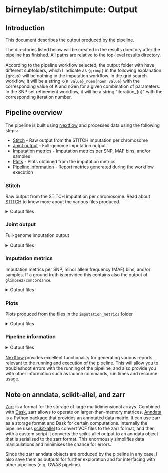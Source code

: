# birneylab/stitchimpute: Output

## Introduction

This document describes the output produced by the pipeline.

The directories listed below will be created in the results directory after the pipeline has finished. All paths are relative to the top-level results directory.

According to the pipeline workflow selected, the output folder with have different subfolders, which I indicate as `{group}` in the following explanation.
`{group}` will be nothing in the imputation workflow.
In the grid search workflow, it will be a string `K{K value}_nGen{nGen value}` with the corresponding value of K and nGen for a given combination of parameters.
In the SNP set refinement workflow, it will be a string "iteration\_{n}" with the corresponding iteration number.

## Pipeline overview

The pipeline is built using [Nextflow](https://www.nextflow.io/) and processes data using the following steps:

- [Stitch](#stitch) - Raw output from the STITCH imputation per chromosome
- [Joint output](#joint) - Full-genome imputation output
- [Imputation metrics](#performance) - Imputation metrics per SNP, MAF bins, and/or samples
- [Plots](#plots) - Plots obtained from the imputation metrics
- [Pipeline information](#pipeline-information) - Report metrics generated during the workflow execution

### Stitch

Raw output from the STITCH imputation per chromosome.
Read about [STITCH](https://github.com/rwdavies/STITCH) to know more about the various files produced.

<details markdown="1">
<summary>Output files</summary>

- `{group}/stitch/chromosome_*`
  - `plots/`: Plots produced by STITCH
  - `RData/`: Intermediate STITCH results as R objects
  - `chromosome_*.vcf.gz`: Imputed VCF file for the chromosome
  - `chromosome_*.vcf.gz.csi`: Index file for the VCF

</details>

### Joint output

Full-genome imputation output

<details markdown="1">
<summary>Output files</summary>

- `{group}/joint_stitch_output`
  - `vcf/joint_stitch_output.vcf.gz`: Full genome imputed genotypes
  - `vcf/joint_stitch_output.vcf.gz.csi`: VCF index

</details>

### Imputation metrics

Imputation metrics per SNP, minor allele frequency (MAF) bins, and/or samples. If a ground truth is provided this contains also the output of `glimpse2/concordance`.

<details markdown="1">
<summary>Output files</summary>

- `{group}/imputation_metrics`
  - `joint_stitch_output.info_score.csv.gz`: CSV file with header and columns `chr,pos,ref,alt,info_score`. The `info_score` is extracted from the STITCH output and it is a SNP-wise internal imputation quality metric
  - `joint_stitch_output.r2_sites.tsv.gz`: TSV file produced by `glimpse2/concordance` with per-SNP ground truth correlations in terms of allele dosages (`ds_r2`)
  - `joint_stitch_output.{rsquare,error}.{grp,spl}.txt.gz`: ground truth performance metrics produced by `glimpse2/concordance`

</details>

### Plots

Plots produced from the files in the `imputation_metrics` folder

<details markdown="1">
<summary>Output files</summary>

- `{group}/plots`
  - `joint_stitch_output.{info_score,r2_sites,r2_samples,r2_maf_bins}.pdf`

</details>

### Pipeline information

<details markdown="1">
<summary>Output files</summary>

- `pipeline_info/`
  - Reports generated by Nextflow: `execution_report.html`, `execution_timeline.html`, `execution_trace.txt` and `pipeline_dag.dot`/`pipeline_dag.svg`.
  - Reports generated by the pipeline: `pipeline_report.html`, `pipeline_report.txt` and `software_versions.yml`. The `pipeline_report*` files will only be present if the `--email` / `--email_on_fail` parameter's are used when running the pipeline.
  - Reformatted samplesheet files used as input to the pipeline: `samplesheet.valid.csv`.

</details>

[Nextflow](https://www.nextflow.io/docs/latest/tracing.html) provides excellent functionality for generating various reports relevant to the running and execution of the pipeline. This will allow you to troubleshoot errors with the running of the pipeline, and also provide you with other information such as launch commands, run times and resource usage.

## Note on anndata, scikit-allel, and zarr

[Zarr](https://zarr.dev/) is a format for the storage of large multidimensional arrays.
Combined with [Dask](https://www.dask.org/), zarr allows to operate on larger-than-memory matrices.
[Anndata](https://anndata.readthedocs.io/en/latest/) is a Python package that provides an annotated data matrix. It can use zarr as a storage format and Dask for certain computations.
Internally the pipeline uses [scikit-allel](https://scikit-allel.readthedocs.io/en/stable/) to convert VCF files to the zarr format, and then with a custom script it converts the scikit-allel output to an anndata object that is serialised to the zarr format. This enormously simplifies data manipulations and minimises the chance for errors.

Since the zarr anndata objects are produced by the pipeline in any case, I also save them as outputs for further exploration and for interfacing with other pipelines (e.g. GWAS pipeline).

